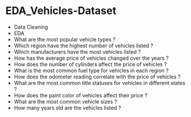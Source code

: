# EDA_Vehicles-Dataset
* Data Cleaning
* EDA
* What are the most popular vehicle types ?
* Which region have the highest number of vehicles listed ?
* Which manufacturers have the most vehicles listed ?
* How has the average price of vehicles changed over the years ?
* How does the number of cylinders affect the price of vehicles ?
* What is the most common fuel type for vehicles in each region ?
* How does the odometer reading correlate with the price of vehicles ?
* What are the most common title statuses for vehicles in different states ?
* How does the paint color of vehicles affect their price ?
* What are the most common vehicle sizes ?
* How many years old are the vehicles listed ?
